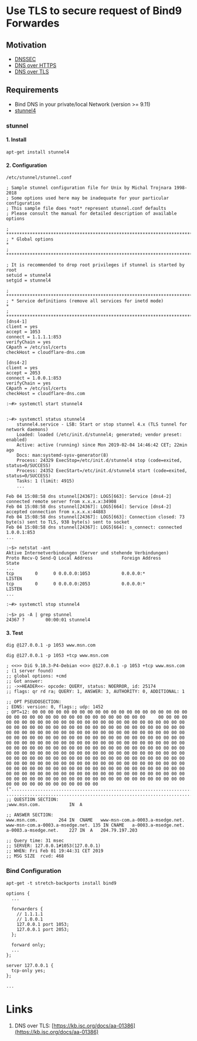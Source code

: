 # Use TLS to secure request of Bind9 Forwardes 

## Motivation

* [DNSSEC](https://en.wikipedia.org/wiki/Domain_Name_System_Security_Extensions)
* [DNS over HTTPS](https://en.wikipedia.org/wiki/DNS_over_HTTPS)
* [DNS over TLS](https://en.wikipedia.org/wiki/DNS_over_TLS)

## Requirements
* Bind DNS in your private/local Network (version >= 9.11)
* [stunnel4](https://www.stunnel.org/index.html)

### stunnel

#### 1. Install

    apt-get install stunnel4

#### 2. Configuration

`/etc/stunnel/stunnel.conf`

    ; Sample stunnel configuration file for Unix by Michal Trojnara 1998-2018
    ; Some options used here may be inadequate for your particular configuration
    ; This sample file does *not* represent stunnel.conf defaults
    ; Please consult the manual for detailed description of available options
    
    ; **************************************************************************
    ; * Global options                                                         *
    ; **************************************************************************

    ; It is recommended to drop root privileges if stunnel is started by root
    setuid = stunnel4
    setgid = stunnel4
    
    ; **************************************************************************
    ; * Service definitions (remove all services for inetd mode)               *
    ; **************************************************************************
    [dns4-1]
    client = yes
    accept = 1053
    connect = 1.1.1.1:853
    verifyChain = yes
    CApath = /etc/ssl/certs
    checkHost = cloudflare-dns.com

    [dns4-2]
    client = yes
    accept = 2053
    connect = 1.0.0.1:853
    verifyChain = yes
    CApath = /etc/ssl/certs
    checkHost = cloudflare-dns.com

    :~#> systemctl start stunnel4


    :~#> systemctl status stunnel4    
        stunnel4.service - LSB: Start or stop stunnel 4.x (TLS tunnel for network daemons)
        Loaded: loaded (/etc/init.d/stunnel4; generated; vendor preset: enabled)
        Active: active (running) since Mon 2019-02-04 14:46:42 CET; 22min ago
        Docs: man:systemd-sysv-generator(8)
        Process: 24329 ExecStop=/etc/init.d/stunnel4 stop (code=exited, status=0/SUCCESS)
        Process: 24352 ExecStart=/etc/init.d/stunnel4 start (code=exited, status=0/SUCCESS)
        Tasks: 1 (limit: 4915)
        ...
        
    Feb 04 15:08:58 dns stunnel[24367]: LOG5[663]: Service [dns4-2] connected remote server from x.x.x.x:34908
    Feb 04 15:08:58 dns stunnel[24367]: LOG5[664]: Service [dns4-2] accepted connection from x.x.x.x:44883
    Feb 04 15:08:58 dns stunnel[24367]: LOG5[663]: Connection closed: 73 byte(s) sent to TLS, 938 byte(s) sent to socket
    Feb 04 15:08:58 dns stunnel[24367]: LOG5[664]: s_connect: connected 1.0.0.1:853
    ...

    :~$> netstat -ant
    Aktive Internetverbindungen (Server und stehende Verbindungen)
    Proto Recv-Q Send-Q Local Address           Foreign Address         State
    ...
    tcp        0      0 0.0.0.0:1053            0.0.0.0:*               LISTEN
    tcp        0      0 0.0.0.0:2053            0.0.0.0:*               LISTEN
    ...
   
    :~#> systemctl stop stunnel4
   
    :~$> ps -A | grep stunnel
    24367 ?        00:00:01 stunnel4
    
#### 3. Test


    dig @127.0.0.1 -p 1053 www.msn.com

    dig @127.0.0.1 -p 1053 +tcp www.msn.com
 
    ; <<>> DiG 9.10.3-P4-Debian <<>> @127.0.0.1 -p 1053 +tcp www.msn.com
    ; (1 server found)
    ;; global options: +cmd
    ;; Got answer:
    ;; ->>HEADER<<- opcode: QUERY, status: NOERROR, id: 25174
    ;; flags: qr rd ra; QUERY: 1, ANSWER: 3, AUTHORITY: 0, ADDITIONAL: 1
    
    ;; OPT PSEUDOSECTION:
    ; EDNS: version: 0, flags:; udp: 1452
    ; OPT=12: 00 00 00 00 00 00 00 00 00 00 00 00 00 00 00 00 00 00 00 00 00 00 00 00 00 00 00 00 00 00 00 00 00 00 00 00 00 00     00 00 00 00 00 00 00 00 00 00 00 00 00 00 00 00 00 00 00 00 00 00 00 00 00 00 00 00 00 00 00 00 00 00 00 00 00 00 00 00 00 00 00 00 00 00 00 00 00 00 00 00 00 00 00 00 00 00 00 00 00 00 00 00 00 00 00 00 00 00 00 00 00 00 00 00 00 00 00 00 00 00 00 00 00 00 00 00 00 00 00 00 00 00 00 00 00 00 00 00 00 00 00 00 00 00 00 00 00 00 00 00 00 00 00 00 00 00 00 00 00 00 00 00 00 00 00 00 00 00 00 00 00 00 00 00 00 00 00 00 00 00 00 00 00 00 00 00 00 00 00 00 00 00 00 00 00 00 00 00 00 00 00 00 00 00 00 00 00 00 00 00 00 00 00 00 00 00 00 00 00 00 00 00 00 00 00 00 00 00 00 00 00 00 00 00 00 00 00 00 00 00 00 00 00 00 00 00 00 00 00 00 00 00 00 00 00 00 00 00 00 00 00 00 00 00 00 00 00 00 00 00 00 00 00 00 00 00 00 00 00 00 00 00 00 00 00 00 00 00 00 00 00 00 00 00 00 00 00 00 00 00 00 00 00 00 00 00 00 00 00 00 00 00 00 00 00 00 00 00 00 00 00 00 00 00 00 00 00 00 00 00     ("................................................................................................................................................................................................................................................................  ..........................................................................")
    ;; QUESTION SECTION:
    ;www.msn.com.			IN	A
    
    ;; ANSWER SECTION:
    www.msn.com.		264	IN	CNAME	www-msn-com.a-0003.a-msedge.net.
    www-msn-com.a-0003.a-msedge.net. 135 IN	CNAME	a-0003.a-msedge.net.
    a-0003.a-msedge.net.	227	IN	A	204.79.197.203
    
    ;; Query time: 31 msec
    ;; SERVER: 127.0.0.1#1053(127.0.0.1)
    ;; WHEN: Fri Feb 01 19:44:31 CET 2019
    ;; MSG SIZE  rcvd: 468

### Bind Configuration

    apt-get -t stretch-backports install bind9

    options {
      ...
      
      forwarders {
        // 1.1.1.1
        // 1.0.0.1
        127.0.0.1 port 1053;
        127.0.0.1 port 2053;
      };
  
      forward only;
      ...
    };

    server 127.0.0.1 {
      tcp-only yes;
    };

    ...

# Links
1. DNS over TLS: [https://kb.isc.org/docs/aa-01386](https://kb.isc.org/docs/aa-01386)

